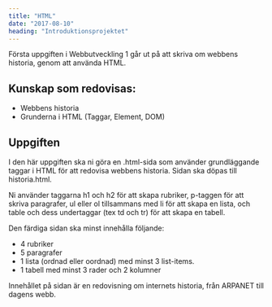 ```yaml
---
title: "HTML"
date: "2017-08-10"
heading: "Introduktionsprojektet"
---
```


Första uppgiften i Webbutveckling 1 går ut på att skriva om webbens historia, genom att använda HTML.

## Kunskap som redovisas:

- Webbens historia
- Grunderna i HTML (Taggar, Element, DOM)

## Uppgiften

I den här uppgiften ska ni göra en .html-sida som använder grundläggande taggar i HTML för att redovisa webbens historia. Sidan ska döpas till historia.html.

Ni använder taggarna h1 och h2 för att skapa rubriker, p-taggen för att skriva paragrafer, ul eller ol tillsammans med li för att skapa en lista, och table och dess undertaggar (tex td och tr) för att skapa en tabell.

Den färdiga sidan ska minst innehålla följande:

- 4 rubriker
- 5 paragrafer
- 1 lista (ordnad eller oordnad) med minst 3 list-items.
- 1 tabell med minst 3 rader och 2 kolumner

Innehållet på sidan är en redovisning om internets historia, från ARPANET till dagens webb.
